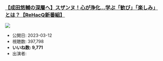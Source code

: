 ### [【成田悠輔の深層へ】スザンヌ！心が浄化…学ぶ「歓び」「楽しみ」とは？【ReHacQ新番組】](https://www.youtube.com/watch?v=Ev1fQ0RZWnA)
[![](https://img.youtube.com/vi/Ev1fQ0RZWnA/sddefault.jpg)](https://www.youtube.com/watch?v=Ev1fQ0RZWnA)
-   公開日: 2023-03-12
-   視聴数: 397,798
-   **いいね数: 9,771**
-   出演者: 
